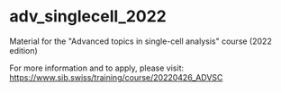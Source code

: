 # adv_singlecell_2022
Material for the "Advanced topics in single-cell analysis" course (2022 edition)

For more information and to apply, please visit: https://www.sib.swiss/training/course/20220426_ADVSC


